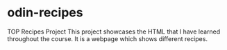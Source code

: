 # odin-recipes
TOP Recipes Project 
This project showcases the HTML that I have learned throughout the course. It is a webpage which shows different recipes. 
